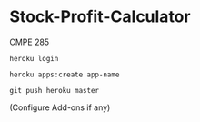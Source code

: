 # Stock-Profit-Calculator
CMPE 285

```
heroku login

heroku apps:create app-name

git push heroku master
```
(Configure Add-ons if any)

